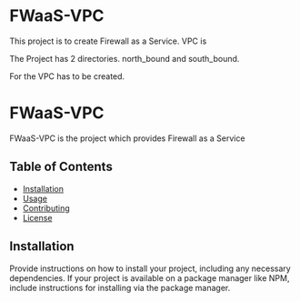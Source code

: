 # FWaaS-VPC

This project is to create Firewall as a Service. VPC is 

The Project has 2 directories. north_bound and south_bound.

For the VPC has to be created.



# FWaaS-VPC

FWaaS-VPC is the project which provides Firewall as a Service

## Table of Contents

- [Installation](#installation)
- [Usage](#usage)
- [Contributing](#contributing)
- [License](#license)

## Installation

Provide instructions on how to install your project, including any necessary dependencies. If your project is available on a package manager like NPM, include instructions for installing via the package manager.

